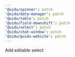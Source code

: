 ```yaml
---
'@uidu/spinner': patch
'@uidu/data-manager': patch
'@uidu/table': patch
'@uidu/field-downshift': patch
'@uidu/select': patch
'@uidu/chat-window': patch
'@uidu/guidu-website': patch
---
```


Add editable select
